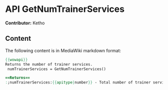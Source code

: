 # API GetNumTrainerServices

**Contributor:** Ketho

## Content

The following content is in MediaWiki markdown format:

```mediawiki
{{wowapi}}
Returns the number of trainer services.
 numTrainerServices = GetNumTrainerServices()

==Returns==
:;numTrainerServices:{{apitype|number}} - Total number of trainer services (used like index). Note that if you are working with an invalid target (for example, a merchant) the return value will be the last valid value, rather than 0.
```